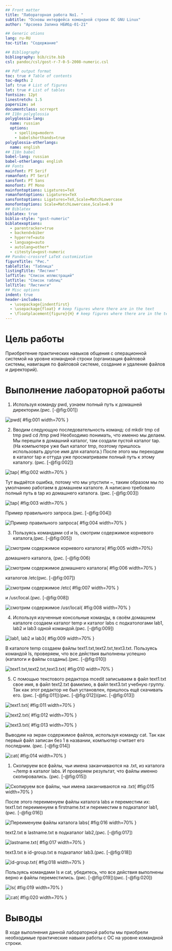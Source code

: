 ```yaml
---
## Front matter
title: "Лабораторная работа No1. "
subtitle: "Основы интерфейса командной строки ОС GNU Linux"
author: "Арсоева Залина НБИбд-01-21"

## Generic otions
lang: ru-RU
toc-title: "Содержание"

## Bibliography
bibliography: bib/cite.bib
csl: pandoc/csl/gost-r-7-0-5-2008-numeric.csl

## Pdf output format
toc: true # Table of contents
toc-depth: 2
lof: true # List of figures
lot: true # List of tables
fontsize: 12pt
linestretch: 1.5
papersize: a4
documentclass: scrreprt
## I18n polyglossia
polyglossia-lang:
  name: russian
  options:
	- spelling=modern
	- babelshorthands=true
polyglossia-otherlangs:
  name: english
## I18n babel
babel-lang: russian
babel-otherlangs: english
## Fonts
mainfont: PT Serif
romanfont: PT Serif
sansfont: PT Sans
monofont: PT Mono
mainfontoptions: Ligatures=TeX
romanfontoptions: Ligatures=TeX
sansfontoptions: Ligatures=TeX,Scale=MatchLowercase
monofontoptions: Scale=MatchLowercase,Scale=0.9
## Biblatex
biblatex: true
biblio-style: "gost-numeric"
biblatexoptions:
  - parentracker=true
  - backend=biber
  - hyperref=auto
  - language=auto
  - autolang=other*
  - citestyle=gost-numeric
## Pandoc-crossref LaTeX customization
figureTitle: "Рис."
tableTitle: "Таблица"
listingTitle: "Листинг"
lofTitle: "Список иллюстраций"
lotTitle: "Список таблиц"
lolTitle: "Листинги"
## Misc options
indent: true
header-includes:
  - \usepackage{indentfirst}
  - \usepackage{float} # keep figures where there are in the text
  - \floatplacement{figure}{H} # keep figures where there are in the text
---
```


# Цель работы

Приобретение практических навыков общения с операционной системой на уровне командной строки (организация файловой системы, навигация по файловой системе, создание и  удаление файлов и директорий).

# Выполнение лабораторной работы

1. Используя команду pwd, узнаем полный путь к домашней директории.(рис. [-@fig:001])

![pwd](image/1.png){ #fig:001 width=70% }

2. Вводим следующую последовательность команд:
cd
mkdir tmp
cd tmp
pwd
cd /tmp
pwd
Необходимо понимать, что именно мы делаем. Мы перешли в домашний каталог, там создали пустой каталог tap. (На компьютере уже был каталог tmp, поэтому пришлось использовать другое имя для каталога.) После этого мы переходим в каталог tap и оттуда уже просматриваем полный путь к этому каталогу. (рис. [-@fig:002])

![tap](image/2.png){ #fig:002 width=70% }

Тут выдаётся ошибка, потому что мы упустили ~, таким образом мы по умолчанию работаем в домашнем каталоге. А написано требовало полный путь в tap из домашнего каталога. (рис. [-@fig:003])

![tap](image/3.png){ #fig:003 width=70% }

Пример правильного запроса.(рис. [-@fig:004])

![Пример правильного запроса](image/4.png){ #fig:004 width=70% }

3. Пользуясь командами cd и ls, смотрим содержимое корневого каталога,(рис. [-@fig:005])

![смотрим содержимое корневого каталога](image/5.png){ #fig:005 width=70%} 

домашнего каталога, (рис. [-@fig:006)

![смотрим содержимое домашнего каталога](image/6.png){ #fig:006 width=70% }

каталогов /etc(рис. [-@fig:007])

![смотрим содержимое /etc](image/7.png){ #fig:007 width=70% }

и /usr/local.(рис. [-@fig:008])

![смотрим содержимое  /usr/local](image/8.png){ #fig:008 width=70% }

4. Используя изученные консольные команды, в своём домашнем каталоге создаем каталог temp и каталог labs с подкатологами lab1, lab2 и lab3 одной командой.(рис. [-@fig:009])

![lab1, lab2 и lab3](image/9.png){ #fig:009 width=70% }

В каталоге temp создаем файлы text1.txt,text2.txt,text3.txt. Пользуясь командой ls, проверяем, что все действия выполнены успешно (каталоги и файлы созданы).(рис. [-@fig:010])

![text1.txt,text2.txt,text3.txt](image/10.png){ #fig:010 width=70% }

5. C помощью текстового редактора mcedit записываем в файл text1.txt свое имя, в файл text2.txt фамилию, в файл text3.txt учебную группу.
Так как этот редактор не был установлен, пришлось ещё скачивать его.
(рис. [-@fig:011])(рис. [-@fig:012])(рис. [-@fig:013])

![text1.txt](image/11.png){ #fig:011 width=70% }

![text2.txt](image/12.png){ #fig:012 width=70% }

![text3.txt](image/13.png){ #fig:013 width=70% }


 Выводим на экран содержимое файлов, используя команду cat.
Так как первый файл записан без 1 в названии, компьютер считает его последним.
(рис. [-@fig:014])

![cat](image/14.png){ #fig:014 width=70% }

1. Скопируем все файлы, чьи имена заканчиваются на .txt, из каталога ~/temp в каталог labs. И проверяем результат, что файлы именно скопировались.  (рис. [-@fig:015])

![Скопируем все файлы, чьи имена заканчиваются на .txt](image/15.png){ #fig:015 width=70% }

После этого переименуем файлы каталога labs и переместим их: 
text1.txt переименуем в firstname.txt и переместим в подкаталог lab1,(рис. [-@fig:016])

![Переименуем файлы каталога labs](image/16.png){ #fig:016 width=70% }

text2.txt в lastname.txt в подкаталог lab2,(рис. [-@fig:017])

![lastname.txt](image/17.png){ #fig:017 width=70% }

text3.txt в id-group.txt в подкаталог lab3.(рис. [-@fig:018])

![id-group.txt](image/18.png){ #fig:018 width=70% }

 Пользуясь командами ls и cat, убедитесь, что все действия выполнены верно и файлы переместились. (рис. [-@fig:019])(рис. [-@fig:020])

![ls ](image/19.png){ #fig:019 width=70% }

![cat](image/2.png){ #fig:020 width=70% }

# Выводы

В ходе выполнения данной лабораторной работы мы приобрели необходимые практические навыки работы с ОС на уровне командной строки. 

